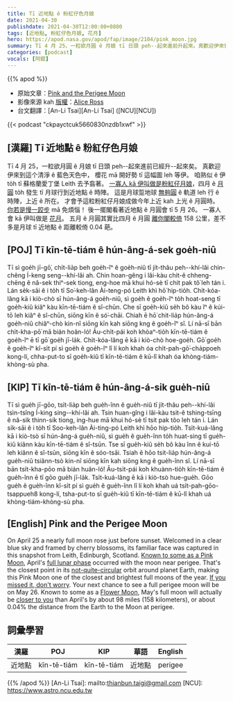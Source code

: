 ```yaml
---
title: Tī 近地點 ê 粉紅仔色月娘
date: 2021-04-30
publishdate: 2021-04-30T12:00:00+0800
tags: [近地點, 粉紅仔色月娘, 花月]
hero: https://apod.nasa.gov/apod/fap/image/2104/pink_moon.jpg
summary: Tī 4 月 25，一粒欲月圓 ê 月娘 tī 日頭 peh--起來進前升起來。真歡迎伊來到這个有清淨 ê 藍色天色中， 櫻花 mā 開好勢 tī 這幅圖 leh等伊。
categories: [podcast]
vocals: [阿錕]
---
```


{{% apod %}}

- 原始文章：[Pink and the Perigee Moon](https://apod.nasa.gov/apod/ap210430.html)
- 影像來源 kah [版權][copyright]：[Alice Ross](mailto:firstname.f.lastname@gmail.com)
- 台文翻譯：[An-Li Tsai][An-Li Tsai] ([NCU][NCU])

{{< podcast "ckpayctcuk5660830nzdb1xwf" >}}

## [漢羅] Tī 近地點 ê 粉紅仔色月娘
Tī 4 月 25，一粒欲月圓 ê 月娘 tī 日頭 peh--起來進前已經升--起來矣。
真歡迎伊來到這个清淨 ê 藍色天色中， 櫻花 mā 開好勢 tī 這幅圖 leh 等伊。
咱熟似 ê 伊 to̍h tī 蘇格蘭愛丁堡 Leith 去予翕著。
[一寡人 kā 伊叫做是粉紅仔月娘][Known to some as a Pink Moon]，四月 ê [月圓][full lunar phase] to̍h 發生 tī 月球行到近地點 ê 時陣。
這是月球踅地球 [無夠圓][not-quite-circular] ê 軌道 leh 行 ê 時陣，上近 ê 所在。
才會予這粒粉紅仔月娘成做今年上近 kah 上光 ê 月圓時。
[你若是慢一跤步][If you missed it, don't worry] mā 免煩惱！
後一擺閣看著近地點 ê 月圓會 tī 5 月 26。
一寡人會 kā 伊叫做是 [花月][Flower Moon]。
五月 ê 月圓其實比四月 ê 月圓 [離你閣較倚][closer to you] 158 公里，差不多是月球 tī 近地點 ê 距離較倚 0.04 葩。



## [POJ] Tī kīn-tē-tiám ê hún-âng-á-sek goe̍h-niû
Tī sì goe̍h jī-gō͘, chi̍t-lia̍p beh goe̍h-îⁿ ê goe̍h-niû tī ji̍t-thâu peh--khí-lâi chìn-chêng Í-keng seng--khí-lâi ah.
Chin hoan-gêng i lâi-kàu chit-ê chheng-chēng ê nâ-sek thiⁿ-sek tiong, eng-hoe mā khui hó-sè tī chit pak tô͘ leh tán i.
Lán se̍k-sāi ê i to̍h tī So͘-keh-lân Ài-teng-pó Leith khì hō͘ hip-tio̍h.
Chi̍t-kóa-lâng kā i kiò-chò sī hún-âng-á goe̍h-niû, sì goe̍h ê goe̍h-îⁿ to̍h hoat-seng tī goe̍h-kiû kiâⁿ kàu kīn-tē-tiám ê sî-chūn.
Che sī goe̍h-kiû se̍h bô kàu îⁿ ê kúi-tō leh kiâⁿ ê sî-chūn, siōng kīn ê só͘-chāi.
Chiah ē hō͘ chit-lia̍p hún-âng-á goe̍h-niû chiâⁿ-chò kin-nî siōng kīn kah siōng kng ê goe̍h-îⁿ sî.
Lí nā-sī bān chi̍t-kha-pō͘ mā bián hoân-ló!
Āu-chi̍t-pái koh khòaⁿ-tio̍h kīn-tē-tiám ê goe̍h-îⁿ ē tī gō͘ goe̍h jī-la̍k.
Chi̍t-kóa-lâng ē kā i kiò-chò hoe-goe̍h.
Gō͘ goe̍h ê goe̍h-îⁿ kî-si̍t pí sì goe̍h ê goe̍h-îⁿ lî lí koh khah óa chi̍t-pah-gō͘-cha̍ppoeh kong-lí, chha-put-to sī goe̍h-kiû tī kīn-tē-tiám ê kū-lî khah óa khòng-tiám-khòng-sù pha.


## [KIP] Tī kīn-tē-tiám ê hún-âng-á-sik gue̍h-niû
Tī sì gue̍h jī-gōo, tsi̍t-lia̍p beh gue̍h-înn ê gue̍h-niû tī ji̍t-thâu peh--khí-lâi tsìn-tsîng Í-king sing--khí-lâi ah.
Tsin huan-gîng i lâi-kàu tsit-ê tshing-tsīng ê nâ-sik thinn-sik tiong, ing-hue mā khui hó-sè tī tsit pak tôo leh tán i.
Lán si̍k-sāi ê i to̍h tī Soo-keh-lân Ài-ting-pó Leith khì hōo hip-tio̍h.
Tsi̍t-kuá-lâng kā i kiò-tsò sī hún-âng-á gue̍h-niû, sì gue̍h ê gue̍h-înn to̍h huat-sing tī gue̍h-kiû kiânn kàu kīn-tē-tiám ê sî-tsūn.
Tse sī gue̍h-kiû se̍h bô kàu înn ê kuí-tō leh kiânn ê sî-tsūn, siōng kīn ê sóo-tsāi.
Tsiah ē hōo tsit-lia̍p hún-âng-á gue̍h-niû tsiânn-tsò kin-nî siōng kīn kah siōng kng ê gue̍h-înn sî.
Lí nā-sī bān tsi̍t-kha-pōo  mā bián huân-ló!
Āu-tsi̍t-pái koh khuànn-tio̍h kīn-tē-tiám ê gue̍h-înn ē tī gōo gue̍h jī-la̍k.
Tsi̍t-kuá-lâng ē kā i kiò-tsò hue-gue̍h.
Gōo gue̍h ê gue̍h-înn kî-si̍t pí sì gue̍h ê gue̍h-înn lî lí koh khah uá tsi̍t-pah-gōo-tsappueh8 kong-lí, tsha-put-to sī gue̍h-kiû tī kīn-tē-tiám ê kū-lî khah uá khòng-tiám-khòng-sù pha.


## [English] Pink and the Perigee Moon
On April 25 a nearly full moon rose just before sunset. Welcomed in a clear blue sky and framed by cherry blossoms, its familiar face was captured in this snapshot from Leith, Edinburgh, Scotland. [Known to some as a Pink Moon][Known to some as a Pink Moon], April's [full lunar phase][full lunar phase] occurred with the moon near perigee. That's the closest point in its [not-quite-circular][not-quite-circular] orbit around planet Earth, making this Pink Moon one of the closest and brightest full moons of the year. [If you missed it, don't worry][If you missed it, don't worry]. Your next chance to see a full perigee moon will be on May 26. Known to some as a [Flower Moon][Flower Moon], May's full moon will actually be [closer to you][closer to you] than April's by about 98 miles (158 kilometers), or about 0.04% the distance from the Earth to the Moon at perigee.
## 詞彙學習

|漢羅|POJ|KIP|華語|English|
|-|-|-|-|-|
|近地點|kīn-tē-tiám|kīn-tē-tiám|近地點|perigee|

{{% /apod %}}
[An-Li Tsai]: mailto:thianbun.taigi@gmail.com
[NCU]: https://www.astro.ncu.edu.tw

[copyright]: https://apod.nasa.gov/apod/fap/lib/about_apod.html#srapply

[Known to some as a Pink Moon]:https://solarsystem.nasa.gov/news/1818/the-next-full-moon-is-a-supermoon-pink-moon/
[full lunar phase]:https://solarsystem.nasa.gov/moons/earths-moon/lunar-phases-and-eclipses/
[not-quite-circular]:https://moon.nasa.gov/diy-moon-orbit/
[If you missed it, don't worry]:https://apod.nasa.gov/apod/ap201002.html
[Flower Moon]:https://apod.nasa.gov/apod/ap200509.html
[closer to you]:https://earthsky.org/astronomy-essentials/definition-perigee-apogee-close-and-far-moons

